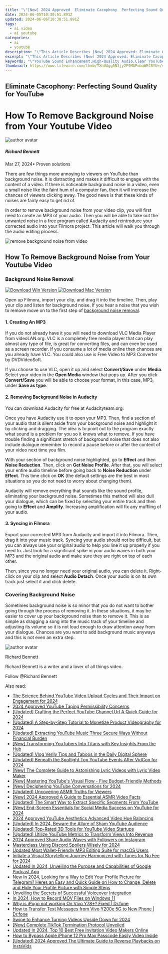 ```yaml
---
title: "\"[New] 2024 Approved  Eliminate Cacophony  Perfecting Sound Quality for YouTube\""
date: 2024-06-05T10:30:51.891Z
updated: 2024-06-06T10:30:51.891Z
tags:
  - ai video
  - ai youtube
categories:
  - ai
  - youtube
description: "\"This Article Describes [New] 2024 Approved: Eliminate Cacophony: Perfecting Sound Quality for YouTube\""
excerpt: "\"This Article Describes [New] 2024 Approved: Eliminate Cacophony: Perfecting Sound Quality for YouTube\""
keywords: "\"YouTube Sound Enhancement,High-Quality Audio,Clear YouTube Audio,Professional Video Audio,Silent YouTube Streams,Reduce Background Noise,Optimize YouTube Sound Quality\""
thumbnail: https://www.lifewire.com/thmb/TXnUAgg5N3jy2P9MAPmbaWEC8YU=/400x300/filters:no_upscale():max_bytes(150000):strip_icc()/playsteamgamesonandroid-681e8386d72445ada4834682565642f8.jpg
---
```


## Eliminate Cacophony: Perfecting Sound Quality for YouTube

# How To Remove Background Noise from Your Youtube Video

![author avatar](https://images.wondershare.com/filmora/article-images/richard-bennett.jpg)

##### Richard Bennett

 Mar 27, 2024• Proven solutions

There are few things more annoying to viewers on YouTube than background noise. It is distracting and makes it difficult to engage with the content of a video. If there is noticeable background noise in a video, even a small noise like the faint hum of a computer fan, then it will increase the chances of viewers clicking away. The good news is that these kinds of noises are fairly easy to get rid of.

In order to remove background noise from your video clip, you will first need to create an MP3 of your audio. Then you will be able to take out the unwanted noise in a free program called Audacity and reintroduce your corrected audio into your Filmora project. This article will walk you through the audio editing process.

![remove background noise from video](https://images.wondershare.com/filmora/article-images/2021/remove-background-noise-from-video.jpg)

## How To Remove Background Noise from Your Youtube Video

### Background Noise Removal

[![Download Win Version](https://images.wondershare.com/filmora/guide/download-btn-win.jpg) ](https://tools.techidaily.com/wondershare/filmora/download/) [![Download Mac Version](https://images.wondershare.com/filmora/guide/download-btn-mac.jpg) ](https://tools.techidaily.com/wondershare/filmora/download/)

Open up Filmora, import your clip, and drag it into the timeline. Then, play your clip and listen for background noise. If you hear a noise that you wish to remove move on to the first step of [background noise removal](https://tools.techidaily.com/wondershare/filmora/download/).

#### 1\.  Creating An MP3

If you do not already have it you will need to download VLC Media Player from videoLAN.org. VLC is a completely free media player that can play almost any type of file, is great for converting files, and can even be used as a screen recorder. If you consume a lot of media online then chances are you already have VLC. You could also use is Free Video to MP3 Converter by DVDVideoSoft.

If you choose to use VLC, open it up and select **Convert/Save** under **Media**. Select your video in the **Open Media** window that pops up. After you click **Convert/Save** you will be able to choose your format, in this case, MP3, under **Save as type**.

#### 2\.  Removing Background Noise in Audacity

You can download Audacity for free at Audacityteam.org.

Once you have Audacity use it to open your MP3\. Then, find a section of your audio that is silent aside from your background noise and highlight it by clicking and dragging. The idea is to point out to the program exactly what sound is a problem for you so it knows what to remove. If you have trouble finding a significant stretch of background noise that does not also include dialogue remember to record a pause before or after the content of your video next time you film.

With your section of background noise highlighted, go to **Effect** and then **Noise Reduction**. Then, click on **Get Noise Profile**. After that, you will select your entire audio timeline before going back to **Noise Reduction** under **Effect**. This time click on **OK** (the default settings are the best in most situations so you do not need to worry about changing them).

Audacity will remove everything that sounds like the sound profile, eliminating your background noise. Sometimes this method will also dull your dialogue, which can be fixed by selecting your entire track and then going to **Effect** and **Amplify**. Increasing amplification will fix any muffling of your audio.

#### 3\. Syncing in Filmora

Export your corrected MP3 from Audacity and import it into Filmora. Then, drag it into your music track. Syncing your audio should not be difficult, but you can always use your original audio to help you line it up properly if you need to. Just look for a significant spike in your audio waves in both your MP3 and the original audio and make sure they are right on top of each other.

Then, since you no longer need your original audio, you can delete it. Right-click on your clip and select **Audio Detach**. Once your audio is on its own track just select it and click delete.

### Covering Background Noise

Sometimes background noise is so minor that you do not want to bother going through the process of removing it. In these situations, it may be easier to cover up your background noise than to remove it. This is as simple as dragging a song into the music track of your timeline and adjusting its volume so it is not loud enough to draw attention away from your dialogue. Chances are you want to add background music anyways and this is not even an extra step.

![author avatar](https://images.wondershare.com/filmora/article-images/richard-bennett.jpg)

Richard Bennett

Richard Bennett is a writer and a lover of all things video.

Follow @Richard Bennett

<span class="atpl-alsoreadstyle">Also read:</span>
<div><ul>
<li><a href="https://facebook-video-footage.techidaily.com/the-science-behind-youtube-video-upload-cycles-and-their-impact-on-engagement-for-2024/"><u>The Science Behind YouTube Video Upload Cycles and Their Impact on Engagement for 2024</u></a></li>
<li><a href="https://facebook-video-footage.techidaily.com/2024-approved-youtube-taping-permissibility-concerns/"><u>2024 Approved  YouTube Taping  Permissibility Concerns</u></a></li>
<li><a href="https://facebook-video-footage.techidaily.com/updated-crafting-the-perfect-youtube-channel-url-a-quick-guide-for-2024/"><u>[Updated] Crafting the Perfect YouTube Channel Url  A Quick Guide for 2024</u></a></li>
<li><a href="https://facebook-video-footage.techidaily.com/updated-a-step-by-step-tutorial-to-monetize-product-videography-for-2024/"><u>[Updated] A Step-by-Step Tutorial to Monetize Product Videography for 2024</u></a></li>
<li><a href="https://facebook-video-footage.techidaily.com/updated-extracting-youtube-music-three-secure-ways-without-financial-burden/"><u>[Updated] Extracting YouTube Music  Three Secure Ways Without Financial Burden</u></a></li>
<li><a href="https://facebook-video-footage.techidaily.com/new-transforming-youtubers-into-titans-with-key-insights-from-the-hub/"><u>[New] Transforming YouTubers Into Titans with Key Insights From the Hub</u></a></li>
<li><a href="https://facebook-video-footage.techidaily.com/updated-vlog-verily-tips-and-taboos-in-the-daily-digital-sphere/"><u>[Updated] Vlog Verily  Tips and Taboos in the Daily Digital Sphere</u></a></li>
<li><a href="https://facebook-video-footage.techidaily.com/updated-beneath-the-spotlight-top-youtube-events-after-vidcon-for-2024/"><u>[Updated] Beneath the Spotlight  Top YouTube Events After VidCon for 2024</u></a></li>
<li><a href="https://facebook-video-footage.techidaily.com/new-the-complete-guide-to-astonishing-lyric-videos-with-lyric-video-maker/"><u>[New] The Complete Guide to Astonishing Lyric Videos with Lyric Video Maker</u></a></li>
<li><a href="https://facebook-video-footage.techidaily.com/new-mastering-youtubes-visual-flow-five-budget-friendly-methods/"><u>[New] Mastering YouTube's Visual Flow - Five Budget-Friendly Methods</u></a></li>
<li><a href="https://facebook-video-footage.techidaily.com/new-deciphering-youtube-conversations-for-2024/"><u>[New] Deciphering YouTube Conversations for 2024</u></a></li>
<li><a href="https://facebook-video-footage.techidaily.com/updated-uncovering-asmr-truths-for-viewers/"><u>[Updated] Uncovering ASMR Truths for Viewers</u></a></li>
<li><a href="https://facebook-video-footage.techidaily.com/new-2024-approved-a-guide-to-essential-asmr-video-facts/"><u>[New] 2024 Approved  A Guide to Essential ASMR Video Facts</u></a></li>
<li><a href="https://facebook-video-footage.techidaily.com/updated-the-smart-way-to-extract-specific-segments-from-youtube/"><u>[Updated] The Smart Way to Extract Specific Segments From YouTube</u></a></li>
<li><a href="https://facebook-video-footage.techidaily.com/new-end-screen-essentials-for-social-media-success-on-youtube-for-2024/"><u>[New] End-Screen Essentials for Social Media Success on YouTube for 2024</u></a></li>
<li><a href="https://facebook-video-footage.techidaily.com/2024-approved-youtube-aesthetics-advanced-video-hue-balancing/"><u>2024 Approved  YouTube Aesthetics  Advanced Video Hue Balancing</u></a></li>
<li><a href="https://facebook-video-footage.techidaily.com/updated-in-2024-beware-the-allure-of-sham-youtube-audience/"><u>[Updated] In 2024, Beware the Allure of Sham YouTube Audience</u></a></li>
<li><a href="https://facebook-video-footage.techidaily.com/updated-top-rated-3d-tools-for-youtube-video-startups/"><u>[Updated] Top-Rated 3D Tools for YouTube Video Startups</u></a></li>
<li><a href="https://facebook-video-footage.techidaily.com/updated-utilize-youtube-metrics-to-transform-views-into-revenue/"><u>[Updated] Utilize YouTube Metrics to Transform Views Into Revenue</u></a></li>
<li><a href="https://extra-support.techidaily.com/2024-approved-share-audio-waves-with-followers-on-instagram/"><u>2024 Approved  Share Audio Waves with Followers on Instagram</u></a></li>
<li><a href="https://discord-videos.techidaily.com/masterclass-using-discord-spoilers-wisely-for-2024/"><u>Masterclass  Using Discord Spoilers Wisely for 2024</u></a></li>
<li><a href="https://audio-shaping.techidaily.com/updated-most-wallet-friendly-mp3-editing-suite-for-macos-users/"><u>Updated Most Wallet-Friendly MP3 Editing Suite for macOS Users</u></a></li>
<li><a href="https://voice-adjusting.techidaily.com/initiate-a-visual-storytelling-journey-harmonized-with-tunes-for-no-fee-for-2024/"><u>Initiate a Visual Storytelling Journey Harmonized with Tunes for No Fee for 2024</u></a></li>
<li><a href="https://audio-shaping.techidaily.com/updated-in-2024-unveiling-the-purpose-and-capabilities-of-google-podcast-app/"><u>Updated In 2024, Unveiling the Purpose and Capabilities of Google Podcast App</u></a></li>
<li><a href="https://ai-video-editing.techidaily.com/new-in-2024-looking-for-a-way-to-edit-your-profile-picture-for-telegram-heres-an-easy-and-quick-guide-on-how-to-change-delete-and-hide-your-profile-picture-/"><u>New In 2024, Looking for a Way to Edit Your Profile Picture for Telegram? Heres an Easy and Quick Guide on How to Change, Delete and Hide Your Profile Picture with Simple Steps</u></a></li>
<li><a href="https://extra-resources.techidaily.com/unveiling-the-secrets-of-successful-voiceover-integration/"><u>Unveiling the Secrets of Successful Voiceover Integration</u></a></li>
<li><a href="https://screen-recording.techidaily.com/in-2024-how-to-record-mov-files-on-windows-11/"><u>In 2024, How to Record MOV Files on Windows 11</u></a></li>
<li><a href="https://change-location.techidaily.com/why-is-ipogo-not-working-on-vivo-y78plus-fixed-drfone-by-drfone-virtual-android/"><u>Why is iPogo not working On Vivo Y78+? Fixed | Dr.fone</u></a></li>
<li><a href="https://android-transfer.techidaily.com/how-to-transfer-text-messages-from-vivo-y200e-5g-to-new-phone-drfone-by-drfone-transfer-from-android-transfer-from-android/"><u>How to Transfer Text Messages from Vivo Y200e 5G to New Phone | Dr.fone</u></a></li>
<li><a href="https://instagram-videos.techidaily.com/swipe-to-enhance-turning-videos-upside-down-for-2024/"><u>Swipe to Enhance  Turning Videos Upside Down for 2024</u></a></li>
<li><a href="https://tiktok-video-recordings.techidaily.com/new-complete-tiktok-termination-protocol-unveiled/"><u>[New] Complete TikTok Termination Protocol Unveiled</u></a></li>
<li><a href="https://smart-video-editing.techidaily.com/updated-in-2024-top-10-best-free-invitation-video-makers-online/"><u>Updated In 2024, Top 10 Best Free Invitation Video Makers Online</u></a></li>
<li><a href="https://ios-unlock.techidaily.com/how-to-bypass-apple-iphone-12-pro-max-passcode-easily-video-inside-by-drfone-ios/"><u>How to Bypass Apple iPhone 12 Pro Max Passcode Easily Video Inside</u></a></li>
<li><a href="https://instagram-video-files.techidaily.com/updated-2024-approved-the-ultimate-guide-to-reverse-playbacks-on-instavids/"><u>[Updated] 2024 Approved  The Ultimate Guide to Reverse Playbacks on InstaVids</u></a></li>
</ul></div>

<ins class="adsbygoogle"
      style="display:block"
      data-ad-client="ca-pub-7571918770474297"
      data-ad-slot="8358498916"
      data-ad-format="auto"
      data-full-width-responsive="true"></ins>